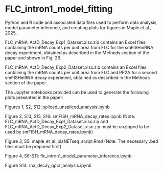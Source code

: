 # FLC_intron1_model_fitting
Python and R code and associated data files used to perform data analysis, model parameter inference, and creating plots for figures in Maple et al., 2025. 

FLC_mRNA_ActD_Decay_Exp1_Dataset.xlsx.zip contains an Excel files containing the mRNA counts per unit area from FLC for the smFISHmRNA decay experiment, obtained as described in the Methods section of the paper and shown in Fig. 2B.

FLC_mRNA_ActD_Decay_Exp2_Dataset.xlsx.zip contains an Excel files containing the mRNA counts per unit area from FLC and PP2A for a second smFISHmRNA decay experiment, obtained as described in the Methods section of the paper.

The Jupyter notebooks provided can be used to generate the following plots presented in the paper:  

Figures 1, S2, S12: spliced_unspliced_analysis.ipynb  

Figure 2, S13, S15, S16: smFISH_mRNA_decay_rates.ipynb  (Note: FLC_mRNA_ActD_Decay_Exp1_Dataset.xlsx.zip and FLC_mRNA_ActD_Decay_Exp2_Dataset.xlsx.zip must be unzipped to be used by smFISH_mRNA_decay_rates.ipynb)

Figure 3, S5: maple_et_al_plaNETseq_script.Rmd (Note: The necessary .bed files must be prepared first)

Figure 4, S6-S11: flc_intron1_model_parameter_inference.ipynb

Figure S14: rna_decay_qpcr_analysis.ipynb

